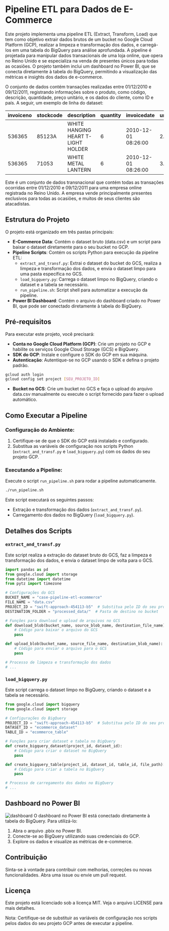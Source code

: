 # Pipeline ETL para Dados de E-Commerce

Este projeto implementa uma pipeline ETL (Extract, Transform, Load) que tem como objetivo extrair dados brutos de um bucket no Google Cloud Platform (GCP), realizar a limpeza e transformação dos dados, e carregá-los em uma tabela do BigQuery para análise aprofundada. A pipeline é projetada para manipular dados transacionais de uma loja online, que opera no Reino Unido e se especializa na venda de presentes únicos para todas as ocasiões. O projeto também inclui um dashboard no Power BI, que se conecta diretamente à tabela do BigQuery, permitindo a visualização das métricas e insights dos dados de e-commerce.

O conjunto de dados contém transações realizadas entre 01/12/2010 e 09/12/2011, registrando informações sobre o produto, como código, descrição, quantidade, preço unitário, e os dados do cliente, como ID e país. A seguir, um exemplo de linha do dataset:

| invoiceno | stockcode | description                       | quantity | invoicedate           | unitprice | customerid | country       |
|-----------|-----------|-----------------------------------|----------|-----------------------|-----------|------------|---------------|
| 536365    | 85123A    | WHITE HANGING HEART T-LIGHT HOLDER | 6        | 2010-12-01 08:26:00   | 2.55      | 17850      | United Kingdom |
| 536365    | 71053     | WHITE METAL LANTERN               | 6        | 2010-12-01 08:26:00   | 3.39      | 17850      | United Kingdom |

Este é um conjunto de dados transnacional que contém todas as transações ocorridas entre 01/12/2010 e 09/12/2011 para uma empresa online registrada no Reino Unido. A empresa vende principalmente presentes exclusivos para todas as ocasiões, e muitos de seus clientes são atacadistas.

## Estrutura do Projeto

O projeto está organizado em três pastas principais:

- **E-Commerce Data**: Contém o dataset bruto (data.csv) e um script para baixar o dataset diretamente para o seu bucket no GCP.
- **Pipeline Scripts**: Contém os scripts Python para execução da pipeline ETL:
  - `extract_and_transf.py`: Extrai o dataset do bucket do GCS, realiza a limpeza e transformação dos dados, e envia o dataset limpo para uma pasta específica no GCS.
  - `load_bigquery.py`: Carrega o dataset limpo no BigQuery, criando o dataset e a tabela se necessário.
  - `run_pipeline.sh`: Script shell para automatizar a execução da pipeline.
- **Power BI Dashboard**: Contém o arquivo do dashboard criado no Power BI, que pode ser conectado diretamente à tabela do BigQuery.

## Pré-requisitos

Para executar este projeto, você precisará:

- **Conta no Google Cloud Platform (GCP)**: Crie um projeto no GCP e habilite os serviços Google Cloud Storage (GCS) e BigQuery.
- **SDK do GCP**: Instale e configure o SDK do GCP em sua máquina.
- **Autenticação**: Autentique-se no GCP usando o SDK e defina o projeto padrão.

```bash
gcloud auth login
gcloud config set project [SEU_PROJETO_ID]
```

- **Bucket no GCS**: Crie um bucket no GCS e faça o upload do arquivo data.csv manualmente ou execute o script fornecido para fazer o upload automático.

## Como Executar a Pipeline

### Configuração do Ambiente:

1. Certifique-se de que o SDK do GCP está instalado e configurado.
2. Substitua as variáveis de configuração nos scripts Python (`extract_and_transf.py` e `load_bigquery.py`) com os dados do seu projeto GCP.

### Executando a Pipeline:

Execute o script `run_pipeline.sh` para rodar a pipeline automaticamente.

```bash
./run_pipeline.sh
```

Este script executará os seguintes passos:

- Extração e transformação dos dados (`extract_and_transf.py`).
- Carregamento dos dados no BigQuery (`load_bigquery.py`).

## Detalhes dos Scripts

### `extract_and_transf.py`

Este script realiza a extração do dataset bruto do GCS, faz a limpeza e transformação dos dados, e envia o dataset limpo de volta para o GCS.

```python
import pandas as pd
from google.cloud import storage
from datetime import datetime
from pytz import timezone

# Configurações do GCS
BUCKET_NAME = "case-pipeline-etl-ecommerce"
FILE_NAME = "data.csv"
PROJECT_ID = "swift-approach-454113-b5"  # Substitua pelo ID do seu projeto
DESTINATION_FOLDER = "processed_data/"  # Pasta de destino no bucket

# Funções para download e upload de arquivos no GCS
def download_blob(bucket_name, source_blob_name, destination_file_name):
    # Código para baixar o arquivo do GCS
    pass

def upload_blob(bucket_name, source_file_name, destination_blob_name):
    # Código para enviar o arquivo para o GCS
    pass

# Processo de limpeza e transformação dos dados
# ...
```

### `load_bigquery.py`

Este script carrega o dataset limpo no BigQuery, criando o dataset e a tabela se necessário.

```python
from google.cloud import bigquery
from google.cloud import storage

# Configurações do BigQuery
PROJECT_ID = "swift-approach-454113-b5"  # Substitua pelo ID do seu projeto
DATASET_ID = "ecommerce_dataset"
TABLE_ID = "ecommerce_table"

# Funções para criar dataset e tabela no BigQuery
def create_bigquery_dataset(project_id, dataset_id):
    # Código para criar o dataset no BigQuery
    pass

def create_bigquery_table(project_id, dataset_id, table_id, file_path):
    # Código para criar a tabela no BigQuery
    pass

# Processo de carregamento dos dados no BigQuery
# ...
```

## Dashboard no Power BI
![dashboard](https://github.com/user-attachments/assets/7f149dbb-ea1b-485a-aabe-6fe0242118d0)
O dashboard no Power BI está conectado diretamente à tabela do BigQuery. Para utilizá-lo:

1. Abra o arquivo .pbix no Power BI.
2. Conecte-se ao BigQuery utilizando suas credenciais do GCP.
3. Explore os dados e visualize as métricas de e-commerce.

## Contribuição

Sinta-se à vontade para contribuir com melhorias, correções ou novas funcionalidades. Abra uma issue ou envie um pull request.

## Licença

Este projeto está licenciado sob a licença MIT. Veja o arquivo LICENSE para mais detalhes.

Nota: Certifique-se de substituir as variáveis de configuração nos scripts pelos dados do seu projeto GCP antes de executar a pipeline.
